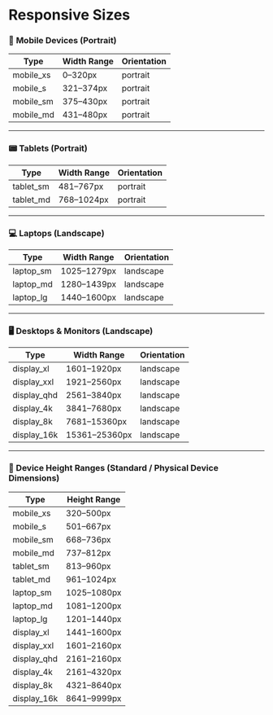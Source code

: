 # Responsive Sizes

### 📱 **Mobile Devices** (Portrait)

| Type        | Width Range    | Orientation |
|-------------|----------------|-------------|
| mobile_xs   | 0–320px        | portrait    |
| mobile_s    | 321–374px      | portrait    |
| mobile_sm   | 375–430px      | portrait    |
| mobile_md   | 431–480px      | portrait    |

---

### 📟 **Tablets** (Portrait)

| Type         | Width Range   | Orientation |
|--------------|---------------|-------------|
| tablet_sm    | 481–767px     | portrait    |
| tablet_md    | 768–1024px    | portrait    |

---

### 💻 **Laptops** (Landscape)

| Type         | Width Range    | Orientation |
|--------------|----------------|-------------|
| laptop_sm    | 1025–1279px    | landscape   |
| laptop_md    | 1280–1439px    | landscape   |
| laptop_lg    | 1440–1600px    | landscape   |

---

### 🖥️ **Desktops & Monitors** (Landscape)

| Type           | Width Range    | Orientation |
|----------------|----------------|-------------|
| display_xl     | 1601–1920px    | landscape   |
| display_xxl    | 1921–2560px    | landscape   |
| display_qhd    | 2561–3840px    | landscape   |
| display_4k     | 3841–7680px    | landscape   |
| display_8k     | 7681–15360px   | landscape   |
| display_16k    | 15361–25360px  | landscape   |

---



### 📐 Device Height Ranges (Standard / Physical Device Dimensions)

| Type           | Height Range   |
|----------------|----------------|
| mobile_xs      | 320–500px      |
| mobile_s       | 501–667px      |
| mobile_sm      | 668–736px      |
| mobile_md      | 737–812px      |
| tablet_sm      | 813–960px      |
| tablet_md      | 961–1024px     |
| laptop_sm      | 1025–1080px    |
| laptop_md      | 1081–1200px    |
| laptop_lg      | 1201–1440px    |
| display_xl     | 1441–1600px    |
| display_xxl    | 1601–2160px    |
| display_qhd    | 2161–2160px    |
| display_4k     | 2161–4320px    |
| display_8k     | 4321–8640px    |
| display_16k    | 8641–9999px    |



